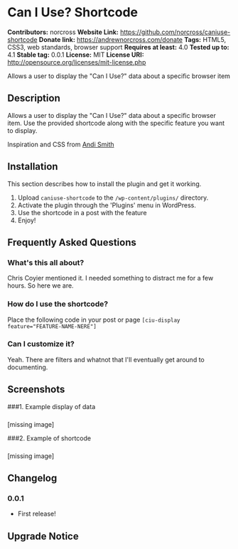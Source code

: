 # Can I Use? Shortcode #
**Contributors:** norcross
**Website Link:** https://github.com/norcross/caniuse-shortcode
**Donate link:** https://andrewnorcross.com/donate
**Tags:** HTML5, CSS3, web standards, browser support
**Requires at least:** 4.0
**Tested up to:** 4.1
**Stable tag:** 0.0.1
**License:** MIT
**License URI:** http://opensource.org/licenses/mit-license.php


Allows a user to display the "Can I Use?" data about a specific browser item

## Description ##

Allows a user to display the "Can I Use?" data about a specific browser item. Use the provided shortcode along with the specific feature you want to display.

Inspiration and CSS from [Andi Smith](https://github.com/andismith/caniuse-widget)

## Installation ##

This section describes how to install the plugin and get it working.

1. Upload `caniuse-shortcode` to the `/wp-content/plugins/` directory.
2. Activate the plugin through the 'Plugins' menu in WordPress.
3. Use the shortcode in a post with the feature
4. Enjoy!

## Frequently Asked Questions ##


### What's this all about? ###

Chris Coyier mentioned it. I needed something to distract me for a few hours. So here we are.

### How do I use the shortcode? ###

Place the following code in your post or page `[ciu-display feature="FEATURE-NAME-NERE"]`

### Can I customize it? ###

Yeah. There are filters and whatnot that I'll eventually get around to documenting.

## Screenshots ##

###1. Example display of data
###
[missing image]

###2. Example of shortcode
###
[missing image]



## Changelog ##


### 0.0.1 ###
* First release!


## Upgrade Notice ##
